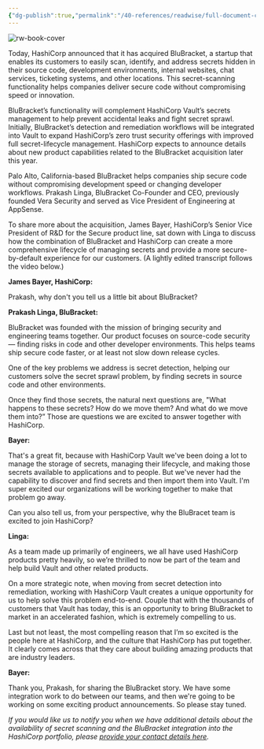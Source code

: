 ```yaml
---
{"dg-publish":true,"permalink":"/40-references/readwise/full-document-contents/hashi-corp-acquires-blu-bracket-to-add-secrets-scanning/","tags":["rw/articles"]}
---
```


![rw-book-cover](https://www.datocms-assets.com/2885/1687798452-blubracket-mobile.jpg)

Today, HashiCorp announced that it has acquired BluBracket, a startup that enables its customers to easily scan, identify, and address secrets hidden in their source code, development environments, internal websites, chat services, ticketing systems, and other locations. This secret-scanning functionality helps companies deliver secure code without compromising speed or innovation. 

BluBracket’s functionality will complement HashiCorp Vault’s secrets management to help prevent accidental leaks and fight secret sprawl. Initially, BluBracket’s detection and remediation workflows will be integrated into Vault to expand HashiCorp’s zero trust security offerings with improved full secret-lifecycle management. HashiCorp expects to announce details about new product capabilities related to the BluBracket acquisition later this year.

Palo Alto, California-based BluBracket helps companies ship secure code without compromising development speed or changing developer workflows. Prakash Linga, BluBracket Co-Founder and CEO, previously founded Vera Security and served as Vice President of Engineering at AppSense. 

To share more about the acquisition, James Bayer, HashiCorp’s Senior Vice President of R&D for the Secure product line, sat down with Linga to discuss how the combination of BluBracket and HashiCorp can create a more comprehensive lifecycle of managing secrets and provide a more secure-by-default experience for our customers. (A lightly edited transcript follows the video below.)

**James Bayer, HashiCorp:**

Prakash, why don't you tell us a little bit about BluBracket?

**Prakash Linga, BluBracket:**

BluBracket was founded with the mission of bringing security and engineering teams together. Our product focuses on source-code security — finding risks in code and other developer environments. This helps teams ship secure code faster, or at least not slow down release cycles. 

One of the key problems we address is secret detection, helping our customers solve the secret sprawl problem, by finding secrets in source code and other environments. 

Once they find those secrets, the natural next questions are, "What happens to these secrets? How do we move them? And what do we move them into?” Those are questions we are excited to answer together with HashiCorp.

**Bayer:**

That's a great fit, because with HashiCorp Vault we've been doing a lot to manage the storage of secrets, managing their lifecycle, and making those secrets available to applications and to people. But we've never had the capability to discover and find secrets and then import them into Vault. I'm super excited our organizations will be working together to make that problem go away. 

Can you also tell us, from your perspective, why the BluBracet team is excited to join HashiCorp?

**Linga:**

As a team made up primarily of engineers, we all have used HashiCorp products pretty heavily, so we’re thrilled to now be part of the team and help build Vault and other related products. 

On a more strategic note, when moving from secret detection into remediation, working with HashiCorp Vault creates a unique opportunity for us to help solve this problem end-to-end. Couple that with the thousands of customers that Vault has today, this is an opportunity to bring BluBracket to market in an accelerated fashion, which is extremely compelling to us. 

Last but not least, the most compelling reason that I’m so excited is the people here at HashiCorp, and the culture that HashiCorp has put together. It clearly comes across that they care about building amazing products that are industry leaders.

**Bayer:**

Thank you, Prakash, for sharing the BluBracket story. We have some integration work to do between our teams, and then we're going to be working on some exciting product announcements. So please stay tuned.

*If you would like us to notify you when we have additional details about the availability of secret scanning and the BluBracket integration into the HashiCorp portfolio, please [provide your contact details here](https://www.hashicorp.com/go/blubracket-integration-updates).*
